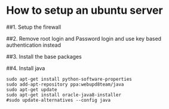# How to setup an ubuntu server

##1. Setup the firewall

##2. Remove root login and Password login and use key based authentication instead

##3. Install the base packages

##4. Install java

    sudo apt-get install python-software-properties
    sudo add-apt-repository ppa:webupd8team/java
    sudo apt-get update
    sudo apt-get install oracle-java8-installer
    #sudo update-alternatives --config java
